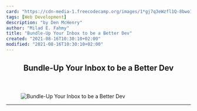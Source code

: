 ```yaml
---
card: "https://cdn-media-1.freecodecamp.org/images/1*gj7q3eWzfl1Q-8bwo1OFDQ.jpeg"
tags: [Web Development]
description: "by Den McHenry"
author: "Milad E. Fahmy"
title: "Bundle-Up Your Inbox to be a Better Dev"
created: "2021-08-16T10:30:10+02:00"
modified: "2021-08-16T10:30:10+02:00"
---
```

<div class="site-wrapper">
<main id="site-main" class="site-main outer">
<div class="inner">
<article class="post-full post tag-web-development tag-javascript tag-self-improvement tag-productivity tag-design ">
<header class="post-full-header">
<h1 class="post-full-title">Bundle-Up Your Inbox to be a Better Dev</h1>
</header>
<figure class="post-full-image">
<picture>
<source media="(max-width: 700px)" sizes="1px" srcset="data:image/gif;base64,R0lGODlhAQABAIAAAAAAAP///yH5BAEAAAAALAAAAAABAAEAAAIBRAA7 1w">
<source media="(min-width: 701px)" sizes="(max-width: 800px) 400px,
(max-width: 1170px) 700px,
1400px" srcset="https://cdn-media-1.freecodecamp.org/images/1*gj7q3eWzfl1Q-8bwo1OFDQ.jpeg 300w,
https://cdn-media-1.freecodecamp.org/images/1*gj7q3eWzfl1Q-8bwo1OFDQ.jpeg 600w,
https://cdn-media-1.freecodecamp.org/images/1*gj7q3eWzfl1Q-8bwo1OFDQ.jpeg 1000w,
https://cdn-media-1.freecodecamp.org/images/1*gj7q3eWzfl1Q-8bwo1OFDQ.jpeg 2000w">
<img onerror="this.style.display='none'" src="https://cdn-media-1.freecodecamp.org/images/1*gj7q3eWzfl1Q-8bwo1OFDQ.jpeg" alt="Bundle-Up Your Inbox to be a Better Dev">
</picture>
</figure>
<section class="post-full-content">
<div class="post-content medium-migrated-article">
</div>
<hr>
</section>
</article>
</div>
</main>
</div>
<!-- Google Tag Manager (noscript) -->
<!-- End Google Tag Manager (noscript) -->
